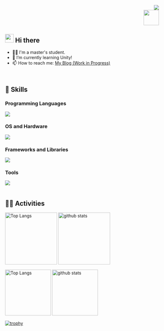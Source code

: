 <!-- 1. GitHub usernameを変更 -->
<div align="right">
  <img src="https://komarev.com/ghpvc/?username=spheal363" />
</div>

<div style="text-align: right;">
  <img src="https://media3.giphy.com/media/v1.Y2lkPTc5MGI3NjExcHM1cGlwajQ0ZXBsaW5jemI3dnYzdW9qcDQyNHQ3bzBuN2oxMmxzMSZlcD12MV9pbnRlcm5hbF9naWZfYnlfaWQmY3Q9cw/qYfvGbHjTUMNUbHncn/giphy.gif" width="50">
</div>

<!-- 2. プロフィールや連絡先を変更 -->
## <img src="https://media.giphy.com/media/hvRJCLFzcasrR4ia7z/giphy.gif" width="28"> Hi there
- 🧑‍🎓 I'm a master's student.
- 🌱 I’m currently learning Unity!
- 📫 How to reach me: [My Blog (Work in Progress)](http://sd-portfolio.site/home/)
<br>


<!-- 3. 好きな技術スタックに変更 -->
<!-- アイコンの選択肢一覧：https://arc.net/l/quote/zizyykfh -->
## 🌱 Skills
### Programming Languages
![](https://skillicons.dev/icons?i=c,cs,cpp,java,py,html,css,js,dart,r)

### OS and Hardware 
![](https://skillicons.dev/icons?i=windows,linux,ubuntu,raspberrypi)  

### Frameworks and Libraries
![](https://skillicons.dev/icons?i=vue,wordpress,unity,flask,ros)  

### Tools 
![](https://skillicons.dev/icons?i=git,github,md,mysql,aws,gcp)  
<br>

<!-- 4. GitHub usernameを変更, 2箇所 -->
<!-- ライトモート：theme=light, ダークモート：theme=vue-dark  -->
## 🏃‍♀️ Activities
<div align="left"> 
  <img alt="Top Langs" height="170px" src="https://github-readme-stats.vercel.app/api?username=spheal363&theme=vue-dark&layout=compact" />
  <img alt="github stats" height="170px" src="https://github-readme-stats.vercel.app/api/top-langs/?username=spheal363&theme=vue-dark&layout=compact" />
</div>

<p align="left"> 
  <img alt="Top Langs" height="150px" src="https://github-readme-stats.vercel.app/api/top-langs/?username=spheal363&layout=compact&count_private=true&show_icons=true&theme=onedark" />
  <img alt="github stats" height="150px" src="https://github-readme-stats.vercel.app/api?username=spheal363&count_private=true&show_icons=true&show_icons=true&theme=onedark" />
</p>

[![trophy](https://github-profile-trophy.vercel.app/?username=spheal363&theme=onedark&column=9
)](https://github.com/ryo-ma/github-profile-trophy)

<!--
This repository is a ✨ _special_ ✨ repository because its `README.md` (this file) appears on your GitHub profile.

Here are some ideas to get you started:

- 🔭 I’m currently working on ...
- 🌱 I’m currently learning ...
- 👯 I’m looking to collaborate on ...
- 🤔 I’m looking for help with ...
- 💬 Ask me about ...
- 📫 How to reach me: ...
- 😄 Pronouns: ...
- ⚡ Fun fact: ...
-->

